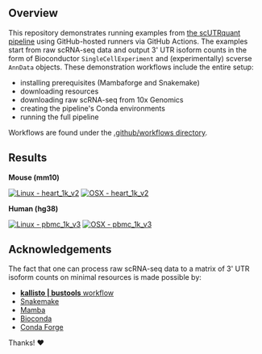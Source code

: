 ## Overview

This repository demonstrates running examples from [the scUTRquant pipeline](https://github.com/Mayrlab/scUTRquant) using GitHub-hosted runners via GitHub Actions. The examples start from raw scRNA-seq data and output 3' UTR isoform counts in the form of Bioconductor `SingleCellExperiment` and (experimentally) scverse `AnnData` objects. These demonstration workflows include the entire setup: 

 - installing prerequisites (Mambaforge and Snakemake)
 - downloading resources
 - downloading raw scRNA-seq from 10x Genomics
 - creating the pipeline's Conda environments
 - running the full pipeline

Workflows are found under the [.github/workflows directory](.github/workflows).

## Results
**Mouse (mm10)**

[![Linux - heart_1k_v2](https://github.com/mfansler/scUTRquant-demo/actions/workflows/linux-heart-1k-v2.yaml/badge.svg)](https://github.com/mfansler/scUTRquant-demo/actions/workflows/linux-heart-1k-v2.yaml)
[![OSX - heart_1k_v2](https://github.com/mfansler/scUTRquant-demo/actions/workflows/osx-heart-1k-v2.yaml/badge.svg)](https://github.com/mfansler/scUTRquant-demo/actions/workflows/osx-heart-1k-v2.yaml)

**Human (hg38)**

[![Linux - pbmc_1k_v3](https://github.com/mfansler/scUTRquant-demo/actions/workflows/linux-pbmc-1k-v3.yaml/badge.svg)](https://github.com/mfansler/scUTRquant-demo/actions/workflows/linux-pbmc-1k-v3.yaml)
[![OSX - pbmc_1k_v3](https://github.com/mfansler/scUTRquant-demo/actions/workflows/osx-pbmc-1k-v3.yaml/badge.svg)](https://github.com/mfansler/scUTRquant-demo/actions/workflows/osx-pbmc-1k-v3.yaml)

## Acknowledgements

The fact that one can process raw scRNA-seq data to a matrix of 3' UTR isoform counts on minimal resources is made possible by:

 - [**kallisto | bustools** workflow](https://www.kallistobus.tools)
 - [Snakemake](https://snakemake.readthedocs.io/en/stable/)
 - [Mamba](https://mamba.readthedocs.io/en/latest/)
 - [Bioconda](https://bioconda.github.io)
 - [Conda Forge](https://conda-forge.org)

Thanks! ❤️
